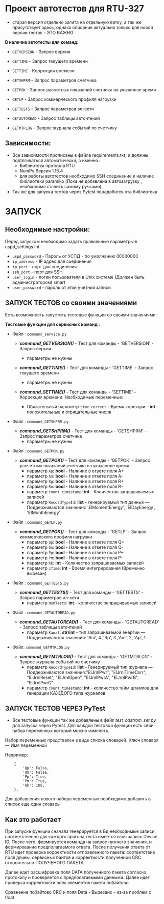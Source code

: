 # Проект автотестов для RTU-327
 
- старая версия отдельно залита на отдельную ветку, а так же присутствует здесь, однако описание актуально только для новой версии тестов - ЭТО ВАЖНО

**В наличие автотесты для команд:**

- `GETVERSION` - Запрос версии
- `GETTIME` - Запрос текущего времени
- `SETTIME` - Коррекция времени

- `GETSHPRM` - Запрос параметров счетчика

- `GETPOK` - Запрос расчетных показаний счетчика на указанное время

- `GETLP` - Запрос коммерческого профиля нагрузки
- `GETTESTS` - Запрос параметров эл-сети
- `GETAUTOREAD` - Запрос таблицы авточтений
- `GETMTRLOG` - Запрос журнала событий по счетчику

## Зависимости:

 - Все зависимости прописаны в файле requirements.txt, и должны подтягиваться автоматически, а именно : 
   - Библиотека проткола RTU 
   - NumPy Версия 1.16.4
   - для работы автотестов необходимо SSH соединение и наличие библиотеки paramiko (Пока не добавлена в автозагрузку , необходимо ставить самому ручками)
 - Так же для запуска тестов через Pytest понадобится эта библиотека 

# ЗАПУСК

## Необходимые настройки:

Перед запуском необходимо задать правильные параметры в uspd_settings.ini
 
- `uspd_password` - Пароль от УСПД - по умолчанию 00000000
- `ip_address` - IP адрес для соединения
- `ip_port` - порт для соединения
- `ssh_port` - порт для SSH
- `user_login` - логин пользователя в Unix системе (Должен быть администратором) smart
- `user_password` - пароль от этой учетной записи 

## ЗАПУСК ТЕСТОВ со своими значениями

Есть возможность запустить тестовые функции со своими значениями:


**Тестовые функции для сервисных команд :** 
- Файл : `command_service.py`
    - ***command_GETVERSION()*** - Тест для команды - 'GETVERSION' - Запрос версии
         - параметры не нужны 
    - ***command_GETTIME()*** - Тест для команды - 'GETTIME' - Запрос текущего времени
      - параметры не нужны 
      
    - ***command_SETTIME()*** - Тест для команды - 'SETTIME' - Коррекция времени.
 Необходимые переменные: 
      - Обязательный параметр `time_correct` - Время корекции - **int** - положительные и отрицательные числа

- Файл : `command_GETSHPRM.py`
    - ***command_GETSHPRM()*** - Тест для команды - 'GETSHPRM' - Запрос параметров счетчика
      - параметры не нужны 
   
- Файл :  `command_GETPOK.py`
    - ***command_GETPOK()*** - Тест для команды - 'GETPOK' - Запрос расчетных показаний счетчика на указанное время
        - параметр `Ap`: **bool** - Наличие в ответе поля A+ 
        - параметр `Am`: **bool** - Наличие в ответе поля A-
        - параметр `Rp`: **bool** - Наличие в ответе поля R+
        - параметр `Rm`: **bool** - Наличие в ответе поля R-
        - параметр `count_timestamp`: **int** - Количество запрашиваемых записей
        - параметр `RecordTypeId`: **list** - генерируемый тип данных — Поддерживаются значения: 'ElMomentEnergy', 'ElDayEnergy', 'ElMonthEnergy'
   
    

- Файл :  `command_GETLP.py`

    - ***command_GETPOK()*** - Тест для команды - 'GETLP' - Запрос коммерческого профиля нагрузки
        - параметр `Qp`: **bool** - Наличие в ответе поля Q+ 
        - параметр `Qm`: **bool** - Наличие в ответе поля Q-
        - параметр `Pp`: **bool** - Наличие в ответе поля P+
        - параметр `Pm`: **bool** - Наличие в ответе поля P- 
        - параметр `Kk`: **int** - Количество запрашиваемых записей
        - параметр `cTime`: **int** - Время интегрирования (Временно вырезан) 
 


- Файл :  `command_GETTESTS.py`
    - ***command_GETTESTS()*** - Тест для команды - 'GETTESTS' - Запрос параметров эл-сети
        - параметр `NumTests`: **int** - количество запрашиваемых записей

- Файл :  `command_GETAUTOREAD.py`
    - ***command_GETAUTOREAD()*** - Тест для команды - 'GETAUTOREAD' - Запрос таблицы авточтений
        - параметр `Kanal`: **str/int** - тип запрашиваемой энергии — Поддерживаются значения: 'Rm', 4 ,'Rp', 3 ,'Am',  2, 'Ap', 1

- Файл: `command_GETMTRLOG.py`
    - ***command_GETMTRLOG()*** - Тест для команды - 'GETMTRLOG' - Запрос журнала событий по счетчику
        - параметр `RecordTypeId`: **list** - Генерируемый тип журнала — Поддерживаются значения:"ElJrnlPwr", "ElJrnlTimeCorr", "ElJrnlReset", "ElJrnlOpen",
                       "ElJrnlPwrA", "ElJrnlPwrB", "ElJrnlPwrC"
        - параметр `count_timestamp`: **int** - количество тайм штампов для генерации КАЖДОГО типа журналов


    

## ЗАПУСК ТЕСТОВ ЧЕРЕЗ PyTest

- Все тестовые функции так же добавлены в файл *test_castrom_set.py* для запуска через Pytest. 
Для каждой тестовой функции есть свой набор переменных который можно изменять.
  
Набор переменных представлен в виде списка словарей.
Ключ словаря — Имя переменной

Например: 
```
    {
        'Qp': False,
        'Qm': False,
        'Pp': True,
        'Pm': True,
        'Kk': 100,
    },
```
Для добавления нового набора переменных необходимо добавить в список еще один словарь


## Как это работает 

При запуске функции сначала генерируется в Бд необходимые записи: соответственно для каждого прогона теста имеется своя запись Device ID.
После чего, формируется команда на запрос нужного значения, и формирование предполагаемого ответа. 
После получения ответа от RTU идет проверка корректности отправленного пакета: соответствие поля длины, сервисных байтов и корректности полученной CRC относительно ПОЛУЧЕНОГО ПАКЕТА.

Далее идет расшифровка поля DATA полученного пакета согласно протоколу и проверяется с предполагаемыми данными.
Далее идет проверка корректности всех элементов пакета побайтово 

Сравнение побайтово CRC и поля Data - Вырезано - из-за проблем с float
